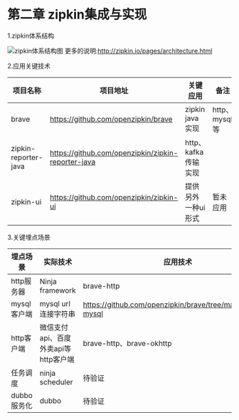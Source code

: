 # 第二章 zipkin集成与实现

1.zipkin体系结构

![zipkin体系结构图](http://zipkin.io/public/img/architecture-1.png)
更多的说明:[http:\/\/zipkin.io\/pages\/architecture.html](http://zipkin.io/pages/architecture.html)

2.应用关键技术

| 项目名称 | 项目地址 | 关键应用 | 备注 |
| --- | --- | --- | --- |
| brave | [https:\/\/github.com\/openzipkin\/brave](https://github.com/openzipkin/brave) | zipkin java实现 | http、mysql等 |
| zipkin-reporter-java | [https:\/\/github.com\/openzipkin\/zipkin-reporter-java](https://github.com/openzipkin/zipkin-reporter-java) | http、kafka传输实现 |  |
| zipkin-ui | [https:\/\/github.com\/openzipkin\/zipkin-ui](https://github.com/openzipkin/zipkin-ui) | 提供另外一种ui形式 | 暂未应用 |

3.关键埋点场景

| 埋点场景 | 实际技术 | 应用技术 | 备注 |
| --- | --- | --- | --- |
|http服务器| Ninja framework | brave-http|https://github.com/openzipkin/brave/tree/master/brave-http|
|mysql客户端|mysql url连接字符串|https://github.com/openzipkin/brave/tree/master/brave-mysql|
|http客户端|微信支付api、百度外卖api等http客户端|brave-http、brave-okhttp|待验证
|任务调度|ninja scheduler|待验证||
|dubbo服务化|dubbo|待验证||

